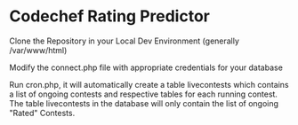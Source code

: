 # Codechef Rating Predictor

Clone the Repository in your Local Dev Environment (generally /var/www/html)

Modify the connect.php file with appropriate credentials for your database

Run cron.php, it will automatically create a table livecontests which contains a list of ongoing contests and respective tables for each running contest. The table livecontests in the database will only contain the list of ongoing "Rated" Contests.
